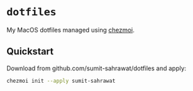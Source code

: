 # `dotfiles`

My MacOS dotfiles managed using [chezmoi](https://chezmoi.io).

## Quickstart

Download from github.com/sumit-sahrawat/dotfiles and apply:

```sh
chezmoi init --apply sumit-sahrawat
```
